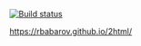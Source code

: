 [![Build status](https://ci.appveyor.com/api/projects/status/cdn5aah0s4ukiift?svg=true)](https://ci.appveyor.com/project/rbabarov/2html)

https://rbabarov.github.io/2html/
